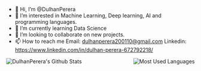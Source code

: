 - 👋 Hi, I’m @DulhanPerera
- 👀 I’m interested in Machine Learning, Deep learning, AI and programming languages.
- 🌱 I’m currently learning Data Science
- 💞️ I’m looking to collaborate on new projects.
- 📫 How to reach me Email: dulhanperera200110@gmail.com
                      Linkedin: https://www.linkedin.com/in/dulhan-perera-672792218/
                      


<img align="left" alt="DulhanPerera's Github Stats" src="https://github-readme-stats.vercel.app/api?username=DulhanPerera&show_icons=true&hide_border=true" />

<img align="right" alt="Most Used Languages" scr="https://github-readme-stats.vercel.app/api/top-langs/?username=DulhanPerera&layout=compact" />

<!---
DulhanPerera/DulhanPerera is a ✨ special ✨ repository because its `README.md` (this file) appears on your GitHub profile.
You can click the Preview link to take a look at your changes.
--->
